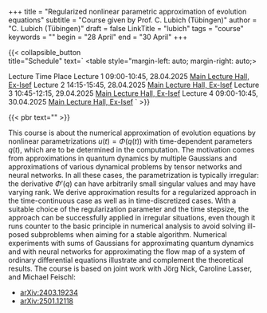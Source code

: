 +++
title = "Regularized nonlinear parametric approximation of evolution equations"
subtitle = "Course given by Prof. C. Lubich (Tübingen)"
author = "C. Lubich (Tübingen)"
draft = false
LinkTitle = "lubich"
tags = "course"
keywords = ""
begin = "28 April"
end = "30 April"
+++

{{< collapsible_button  
    title="Schedule" 
    text=`
    <table style="margin-left: auto; margin-right: auto;>
  <thead>
    <tr style="text-align: right;">
      <th>Lecture</th>
      <th>Time</th>
      <th>Place</th>
    </tr>
  </thead>
  <tbody>
    <tr>
      <td>Lecture 1</td>
      <td>09:00-10:45, 28.04.2025</td>
      <td><a href='https://www.google.com/maps/dir//Gran+Sasso+Science+Institute,+Viale+Francesco+Crispi,+7+Rectorate,+Via+Michele+Iacobucci,+2,+67100+L'Aquila+AQ,+Italy/@42.3445687,13.31408'>Main Lecture Hall, Ex-Isef</a></td>
    </tr>
    <tr>
      <td>Lecture 2</td>
      <td>14:15-15:45, 28.04.2025</td>
      <td><a href='https://www.google.com/maps/dir//Gran+Sasso+Science+Institute,+Viale+Francesco+Crispi,+7+Rectorate,+Via+Michele+Iacobucci,+2,+67100+L'Aquila+AQ,+Italy/@42.3445687,13.31408'>Main Lecture Hall, Ex-Isef</a></td>
    </tr>
    <tr>
      <td>Lecture 3</td>
      <td>10:45-12:15, 29.04.2025</td>
      <td><a href='https://www.google.com/maps/dir//Gran+Sasso+Science+Institute,+Viale+Francesco+Crispi,+7+Rectorate,+Via+Michele+Iacobucci,+2,+67100+L'Aquila+AQ,+Italy/@42.3445687,13.31408'>Main Lecture Hall, Ex-Isef</a></td>
    </tr>
    <tr>
      <td>Lecture 4</td>
      <td>09:00-10:45, 30.04.2025</td>
      <td><a href='https://www.google.com/maps/dir//Gran+Sasso+Science+Institute,+Viale+Francesco+Crispi,+7+Rectorate,+Via+Michele+Iacobucci,+2,+67100+L'Aquila+AQ,+Italy/@42.3445687,13.31408'>Main Lecture Hall, Ex-Isef</a></td>
    </tr>
  </tbody>
</table>`
>}}

{{< pbr text="" >}}

This course is about the numerical approximation of evolution equations
by nonlinear parametrizations $u(t)=\Phi(q(t))$ with time-dependent
parameters $q(t)$, which are to be determined in the computation. The
motivation comes from approximations in quantum dynamics by multiple
Gaussians and approximations of various dynamical problems by tensor
networks and neural networks. In all these cases, the parametrization is
typically irregular: the derivative $\Phi'(q)$ can have arbitrarily small
singular values and may have varying rank. We derive approximation results
for a regularized approach in the time-continuous case as well as in
time-discretized cases. With a suitable choice of
the regularization parameter and the time stepsize, the approach can be
successfully applied in irregular situations, even though it runs counter
to the basic principle in numerical analysis to avoid solving ill-posed
subproblems when aiming for a stable algorithm. Numerical experiments with
sums of Gaussians for approximating quantum dynamics and with neural
networks for approximating the flow map of a system of ordinary
differential equations illustrate and complement the theoretical results.
The course is based on joint work with Jörg Nick, Caroline Lasser, and
Michael Feischl:

* [arXiv:2403.19234](https://arxiv.org/abs/2403.19234)
* [arXiv:2501.12118](https://arxiv.org/abs/2501.12118)
